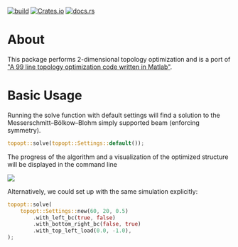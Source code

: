 [![build](https://github.com/cmccomb/topopt-rs/actions/workflows/tests.yml/badge.svg)](https://github.com/cmccomb/topopt-rs/actions/workflows/tests.yml)
[![Crates.io](https://img.shields.io/crates/v/topopt.svg)](https://crates.io/crates/topopt)
[![docs.rs](https://docs.rs/topopt/badge.svg)](https://docs.rs/topopt)

# About
This package performs 2-dimensional topology optimization and is a port of ["A 99 line topology optimization code written in Matlab"](https://www.topopt.mek.dtu.dk/apps-and-software/a-99-line-topology-optimization-code-written-in-matlab).

# Basic Usage
Running the solve function with default settings will find a solution to the Messerschmitt–Bölkow–Blohm simply supported beam (enforcing symmetry).
```rust
topopt::solve(topopt::Settings::default());
```
The progress of the algorithm and a visualization of the optimized structure will be displayed in the command line

![](https://raw.githubusercontent.com/cmccomb/topopt-rs/master/mbb.gif)

Alternatively, we could set up with the same simulation explicitly:
```rust
topopt::solve(
    topopt::Settings::new(60, 20, 0.5)
        .with_left_bc(true, false)
        .with_bottom_right_bc(false, true)
        .with_top_left_load(0.0, -1.0),
);
```
